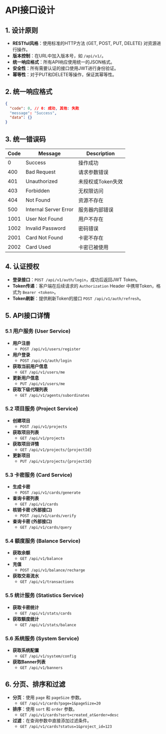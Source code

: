 # API接口设计

## 1. 设计原则

- **RESTful风格**：使用标准的HTTP方法 (GET, POST, PUT, DELETE) 对资源进行操作。
- **版本控制**：在URL中加入版本号，如 `/api/v1/`。
- **统一响应格式**：所有API响应使用统一的JSON格式。
- **安全性**：所有需要认证的接口使用JWT进行身份验证。
- **幂等性**：对于PUT和DELETE等操作，保证其幂等性。

## 2. 统一响应格式

```json
{
  "code": 0, // 0: 成功, 其他: 失败
  "message": "Success",
  "data": {}
}
```

## 3. 统一错误码

| Code | Message | Description |
|---|---|---|
| 0 | Success | 操作成功 |
| 400 | Bad Request | 请求参数错误 |
| 401 | Unauthorized | 未授权或Token失效 |
| 403 | Forbidden | 无权限访问 |
| 404 | Not Found | 资源不存在 |
| 500 | Internal Server Error | 服务器内部错误 |
| 1001 | User Not Found | 用户不存在 |
| 1002 | Invalid Password | 密码错误 |
| 2001 | Card Not Found | 卡密不存在 |
| 2002 | Card Used | 卡密已被使用 |

## 4. 认证授权

- **登录接口**：`POST /api/v1/auth/login`，成功后返回JWT Token。
- **Token传递**：客户端在后续请求的 `Authorization` Header 中携带Token，格式为 `Bearer <token>`。
- **Token刷新**：提供刷新Token的接口 `POST /api/v1/auth/refresh`。

## 5. API接口详情

### 5.1 用户服务 (User Service)

- **用户注册**
  - `POST /api/v1/users/register`
- **用户登录**
  - `POST /api/v1/auth/login`
- **获取当前用户信息**
  - `GET /api/v1/users/me`
- **更新用户信息**
  - `PUT /api/v1/users/me`
- **获取下级代理列表**
  - `GET /api/v1/agents/subordinates`

### 5.2 项目服务 (Project Service)

- **创建项目**
  - `POST /api/v1/projects`
- **获取项目列表**
  - `GET /api/v1/projects`
- **获取项目详情**
  - `GET /api/v1/projects/{projectId}`
- **更新项目**
  - `PUT /api/v1/projects/{projectId}`

### 5.3 卡密服务 (Card Service)

- **生成卡密**
  - `POST /api/v1/cards/generate`
- **查询卡密列表**
  - `GET /api/v1/cards`
- **核销卡密 (外部接口)**
  - `POST /api/v1/cards/verify`
- **查询卡密 (外部接口)**
  - `GET /api/v1/cards/query`

### 5.4 额度服务 (Balance Service)

- **获取余额**
  - `GET /api/v1/balance`
- **充值**
  - `POST /api/v1/balance/recharge`
- **获取交易流水**
  - `GET /api/v1/transactions`

### 5.5 统计服务 (Statistics Service)

- **获取卡密统计**
  - `GET /api/v1/stats/cards`
- **获取额度统计**
  - `GET /api/v1/stats/balance`

### 5.6 系统服务 (System Service)

- **获取系统配置**
  - `GET /api/v1/system/config`
- **获取Banner列表**
  - `GET /api/v1/banners`

## 6. 分页、排序和过滤

- **分页**：使用 `page` 和 `pageSize` 参数。
  - `GET /api/v1/cards?page=1&pageSize=20`
- **排序**：使用 `sort` 和 `order` 参数。
  - `GET /api/v1/cards?sort=created_at&order=desc`
- **过滤**：在查询参数中直接添加过滤条件。
  - `GET /api/v1/cards?status=1&project_id=123`
